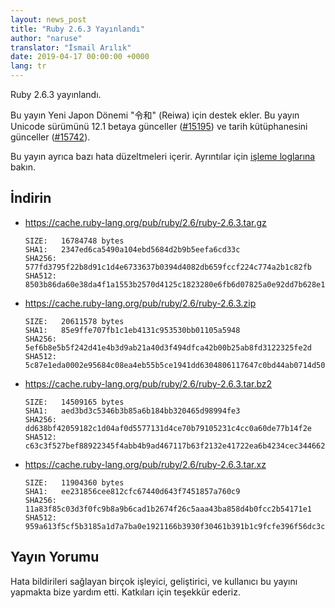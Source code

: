 ```yaml
---
layout: news_post
title: "Ruby 2.6.3 Yayınlandı"
author: "naruse"
translator: "İsmail Arılık"
date: 2019-04-17 00:00:00 +0000
lang: tr
---
```


Ruby 2.6.3 yayınlandı.

Bu yayın Yeni Japon Dönemi "令和" (Reiwa) için destek ekler.
Bu yayın Unicode sürümünü 12.1 betaya günceller ([#15195](https://bugs.ruby-lang.org/issues/15195)) ve tarih kütüphanesini günceller ([#15742](https://bugs.ruby-lang.org/issues/15742)).

Bu yayın ayrıca bazı hata düzeltmeleri içerir.
Ayrıntılar için [işleme loglarına](https://github.com/ruby/ruby/compare/v2_6_2...v2_6_3) bakın.

## İndirin

* <https://cache.ruby-lang.org/pub/ruby/2.6/ruby-2.6.3.tar.gz>

      SIZE:   16784748 bytes
      SHA1:   2347ed6ca5490a104ebd5684d2b9b5eefa6cd33c
      SHA256: 577fd3795f22b8d91c1d4e6733637b0394d4082db659fccf224c774a2b1c82fb
      SHA512: 8503b86da60e38da4f1a1553b2570d4125c1823280e6fb6d07825a0e92dd7b628e13147ebde085702cbf5c5eddfe7fa5a2445996bc29164196a53bc917b02112

* <https://cache.ruby-lang.org/pub/ruby/2.6/ruby-2.6.3.zip>

      SIZE:   20611578 bytes
      SHA1:   85e9ffe707fb1c1eb4131c953530bb01105a5948
      SHA256: 5ef6b8e5b5f242d41e4b3d9ab21a40d3f494dfca42b00b25ab8fd3122325fe2d
      SHA512: 5c87e1eda0002e95684c08ea4eb55b5ce1941dd6304806117647c0bd44ab0714d50fe3b24c322a4f5978286a5442ceaa2d141ebe7cfe07198e0a0b876af6c004

* <https://cache.ruby-lang.org/pub/ruby/2.6/ruby-2.6.3.tar.bz2>

      SIZE:   14509165 bytes
      SHA1:   aed3bd3c5346b3b85a6b184bb320465d98994fe3
      SHA256: dd638bf42059182c1d04af0d5577131d4ce70b79105231c4cc0a60de77b14f2e
      SHA512: c63c3f527bef88922345f4abb4b9ad467117b63f2132e41722ea6b4234cec3446626c3338e673065a06d2894feee92472807c284cbe613a442c8fda234ea7f88

* <https://cache.ruby-lang.org/pub/ruby/2.6/ruby-2.6.3.tar.xz>

      SIZE:   11904360 bytes
      SHA1:   ee231856cee812cfc67440d643f7451857a760c9
      SHA256: 11a83f85c03d3f0fc9b8a9b6cad1b2674f26c5aaa43ba858d4b0fcc2b54171e1
      SHA512: 959a613f5cf5b3185a1d7a7ba0e1921166b3930f30461b391b1c9fcfe396f56dc3c736123dfc7b4e72c32a97dc5a1eb1fd7f09bcc3793a3c5526f6644ba421c8

## Yayın Yorumu

Hata bildirileri sağlayan birçok işleyici, geliştirici, ve kullanıcı bu yayını yapmakta bize yardım etti.
Katkıları için teşekkür ederiz.
